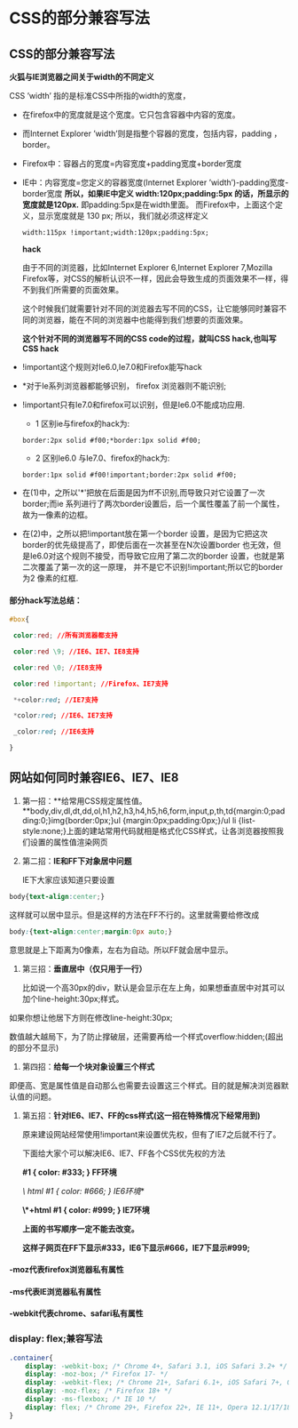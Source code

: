 # CSS的部分兼容写法

## CSS的部分兼容写法

**火狐与IE浏览器之间关于width的不同定义**

CSS ’width’ 指的是标准CSS中所指的width的宽度，

* 在firefox中的宽度就是这个宽度。它只包含容器中内容的宽度。
* 而Internet Explorer ’width’则是指整个容器的宽度，包括内容，padding ，border。
* Firefox中：容器占的宽度=内容宽度+padding宽度+border宽度
* IE中：内容宽度=您定义的容器宽度\(Internet Explorer ’width’\)-padding宽度-border宽度 **所以，如果IE中定义 width:120px;padding:5px 的话，所显示的宽度就是120px.** 即padding:5px是在width里面。 而Firefox中，上面这个定义，显示宽度就是 130 px; 所以，我们就必须这样定义

  ```text
  width:115px !important;width:120px;padding:5px;
  ```

  **hack**

  由于不同的浏览器，比如Internet Explorer 6,Internet Explorer 7,Mozilla Firefox等，对CSS的解析认识不一样，因此会导致生成的页面效果不一样，得不到我们所需要的页面效果。

  这个时候我们就需要针对不同的浏览器去写不同的CSS，让它能够同时兼容不同的浏览器，能在不同的浏览器中也能得到我们想要的页面效果。

  **这个针对不同的浏览器写不同的CSS code的过程，就叫CSS hack,也叫写CSS hack**

* !important这个规则对Ie6.0,Ie7.0和Firefox能写hack

* \*对于Ie系列浏览器都能够识别， firefox 浏览器则不能识别;
* !important只有Ie7.0和firefox可以识别，但是Ie6.0不能成功应用.

  * 1 区别ie与firefox的hack为:

  ```text
  border:2px solid #f00;*border:1px solid #f00;
  ```

  * 2 区别Ie6.0 与Ie7.0、firefox的hack为:

  ```text
  border:1px solid #f00!important;border:2px solid #f00;
  ```

* 在\(1\)中，之所以'\*'把放在后面是因为ff不识别,而导致只对它设置了一次border;而ie 系列进行了两次border设置后，后一个属性覆盖了前一个属性，故为一像素的边框。

* 在\(2\)中，之所以把!important放在第一个border 设置，是因为它把这次border的优先级提高了，即使后面在一次甚至在N次设置border 也无效，但是Ie6.0对这个规则不接受，而导致它应用了第二次的border 设置，也就是第二次覆盖了第一次的这一原理， 并不是它不识别!important;所以它的border为2 像素的红框.

#### 部分hack写法总结：

```css
#box{

 color:red; //所有浏览器都支持

 color:red \9; //IE6、IE7、IE8支持

 color:red \0; //IE8支持

 color:red !important; //Firefox、IE7支持

 *+color:red; //IE7支持

 *color:red; //IE6、IE7支持

 _color:red; //IE6支持

}
```

## 网站如何同时兼容IE6、IE7、IE8

1. 第一招：**给常用CSS规定属性值。**body,div,dl,dt,dd,ol,h1,h2,h3,h4,h5,h6,form,input,p,th,td{margin:0;padding:0;}img{border:0px;}ul {margin:0px;padding:0px;}/ul li {list-style:none;}上面的建站常用代码就相是格式化CSS样式，让各浏览器按照我们设置的属性值渲染网页
2. 第二招：**IE和FF下对象居中问题**

   IE下大家应该知道只要设置

```css
body{text-align:center;}
```

这样就可以居中显示。但是这样的方法在FF不行的。这里就需要给修改成

```css
body:{text-align:center;margin:0px auto;}
```

意思就是上下距离为0像素，左右为自动。所以FF就会居中显示。

1. 第三招：**垂直居中（仅只用于一行）**

   比如说一个高30px的div，默认是会显示在左上角，如果想垂直居中对其可以加个line-height:30px;样式。

如果你想让他居下方则在修改line-height:30px;

数值越大越局下，为了防止撑破层，还需要再给一个样式overflow:hidden;\(超出的部分不显示\)

1. 第四招：**给每一个块对象设置三个样式**

即便高、宽是属性值是自动那么也需要去设置这三个样式。目的就是解决浏览器默认值的问题。

1. 第五招：**针对IE6、IE7、FF的css样式\(这一招在特殊情况下经常用到\)**

   原来建设网站经常使用!important来设置优先权，但有了IE7之后就不行了。

   下面给大家个可以解决IE6、IE7、FF各个CSS优先权的方法

   **\#1 { color: \#333; } FF环境**

   **\\* html \#1 { color: \#666; } IE6环境**

   **\\*+html \#1 { color: \#999; } IE7环境**

   **上面的书写顺序一定不能去改变。**

   **这样子网页在FF下显示\#333，IE6下显示\#666，IE7下显示\#999;**

#### -moz代表firefox浏览器私有属性

#### -ms代表IE浏览器私有属性

#### -webkit代表chrome、safari私有属性

### display: flex;兼容写法

```css
.container{
    display: -webkit-box; /* Chrome 4+, Safari 3.1, iOS Safari 3.2+ */
    display: -moz-box; /* Firefox 17- */
    display: -webkit-flex; /* Chrome 21+, Safari 6.1+, iOS Safari 7+, Opera 15/16 */
    display: -moz-flex; /* Firefox 18+ */
    display: -ms-flexbox; /* IE 10 */
    display: flex; /* Chrome 29+, Firefox 22+, IE 11+, Opera 12.1/17/18, Android 4.4+ */
}
```



